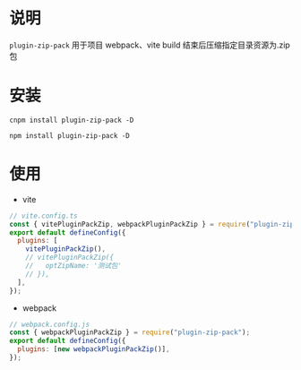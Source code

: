 # 说明

`plugin-zip-pack` 用于项目 webpack、vite build 结束后压缩指定目录资源为.zip 包

# 安装

`cnpm install plugin-zip-pack -D`

`npm install plugin-zip-pack -D`

# 使用

- vite

```javascript
// vite.config.ts
const { vitePluginPackZip, webpackPluginPackZip } = require("plugin-zip-pack");
export default defineConfig({
  plugins: [
    vitePluginPackZip(),
    // vitePluginPackZip({
    //   optZipName: '测试包'
    // }),
  ],
});
```

- webpack

```javascript
// webpack.config.js
const { webpackPluginPackZip } = require("plugin-zip-pack");
export default defineConfig({
  plugins: [new webpackPluginPackZip()],
});
```
